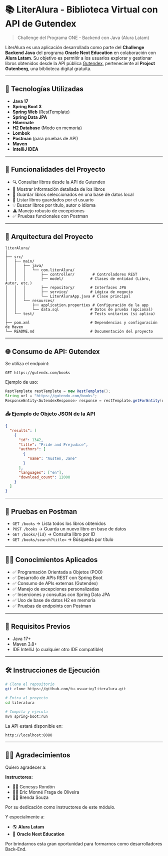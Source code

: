 # 📚 LiterAlura - Biblioteca Virtual con API de Gutendex

> Challenge del Programa ONE - Backend con Java (Alura Latam)

LiterAlura es una aplicación desarrollada como parte del **Challenge Backend Java** del programa **Oracle Next Education** en colaboración con **Alura Latam**. Su objetivo es permitir a los usuarios explorar y gestionar libros obtenidos desde la API pública [Gutendex](https://gutendx.com/), perteneciente al **Project Gutenberg**, una biblioteca digital gratuita.

---

## 🚀 Tecnologías Utilizadas

- **Java 17**
- **Spring Boot 3**
- **Spring Web** (RestTemplate)
- **Spring Data JPA**
- **Hibernate**
- **H2 Database** (Modo en memoria)
- **Lombok**
- **Postman** (para pruebas de API)
- **Maven**
- **IntelliJ IDEA**

---

## 🎯 Funcionalidades del Proyecto

- 🔍 Consultar libros desde la API de Gutendex
- 📄 Mostrar información detallada de los libros
- 💾 Guardar libros seleccionados en una base de datos local
- 🧾 Listar libros guardados por el usuario
- 💡 Buscar libros por título, autor o idioma
- ⚠️ Manejo robusto de excepciones
- ✅ Pruebas funcionales con Postman

---

## 📂 Arquitectura del Proyecto

```
literAlura/
│
├── src/
│   ├── main/
│   │   ├── java/
│   │   │   └── com.literAlura/
│   │   │       ├── controller/        # Controladores REST
│   │   │       ├── model/            # Clases de entidad (Libro, Autor, etc.)
│   │   │       ├── repository/       # Interfaces JPA
│   │   │       ├── service/          # Lógica de negocio
│   │   │       └── LiterAluraApp.java # Clase principal
│   │   └── resources/
│   │       ├── application.properties # Configuración de la app
│   │       └── data.sql              # Datos de prueba (opcional)
│   └── test/                         # Tests unitarios (si aplica)
│
├── pom.xml                           # Dependencias y configuración de Maven
└── README.md                         # Documentación del proyecto
```

---

## 🌐 Consumo de API: Gutendex

Se utiliza el endpoint:
```
GET https://gutendx.com/books
```

Ejemplo de uso:
```java
RestTemplate restTemplate = new RestTemplate();
String url = "https://gutendx.com/books";
ResponseEntity<GutendexResponse> response = restTemplate.getForEntity(url, GutendexResponse.class);
```

### 📥 Ejemplo de Objeto JSON de la API

```json
{
  "results": [
    {
      "id": 1342,
      "title": "Pride and Prejudice",
      "authors": [
        {
          "name": "Austen, Jane"
        }
      ],
      "languages": ["en"],
      "download_count": 12000
    }
  ]
}
```

---

## 🧪 Pruebas en Postman

- `GET /books` → Lista todos los libros obtenidos
- `POST /books` → Guarda un nuevo libro en base de datos
- `GET /books/{id}` → Consulta libro por ID
- `GET /books/search?title=` → Búsqueda por título

---

## 🧑‍💻 Conocimientos Aplicados

- ✅ Programación Orientada a Objetos (POO)
- ✅ Desarrollo de APIs REST con Spring Boot
- ✅ Consumo de APIs externas (Gutendex)
- ✅ Manejo de excepciones personalizadas
- ✅ Inserciones y consultas con Spring Data JPA
- ✅ Uso de base de datos H2 en memoria
- ✅ Pruebas de endpoints con Postman

---

## 📌 Requisitos Previos

- Java 17+
- Maven 3.8+
- IDE IntelliJ (o cualquier otro IDE compatible)

---

## 🛠️ Instrucciones de Ejecución

```bash
# Clona el repositorio
git clone https://github.com/tu-usuario/literalura.git

# Entra al proyecto
cd literalura

# Compila y ejecuta
mvn spring-boot:run
```

La API estará disponible en:
```
http://localhost:8080
```

---

## 👨‍🏫 Agradecimientos

Quiero agradecer a:

**Instructores:**
- 🧑‍🏫 Genesys Rondón
- 🧑‍🏫 Eric Monné Fraga de Oliveira
- 🧑‍🏫 Brenda Souza

Por su dedicación como instructores de este módulo.

Y especialmente a:
- 🌎 **Alura Latam**
- 🧡 **Oracle Next Education**

Por brindarnos esta gran oportunidad para formarnos como desarrolladores Back-End.
